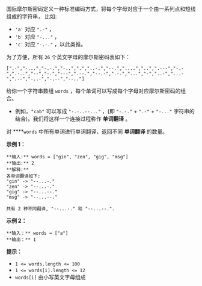 国际摩尔斯密码定义一种标准编码方式，将每个字母对应于一个由一系列点和短线组成的字符串， 比如:

  * `'a'` 对应 `".-"` ，
  * `'b'` 对应 `"-..."` ，
  * `'c'` 对应 `"-.-."` ，以此类推。

为了方便，所有 `26` 个英文字母的摩尔斯密码表如下：

    
    
    [".-","-...","-.-.","-..",".","..-.","--.","....","..",".---","-.-",".-..","--","-.","---",".--.","--.-",".-.","...","-","..-","...-",".--","-..-","-.--","--.."]

给你一个字符串数组 `words` ，每个单词可以写成每个字母对应摩尔斯密码的组合。

  * 例如，`"cab"` 可以写成 `"-.-..--..."` ，(即 `"-.-."` \+ `".-"` \+ `"-..."` 字符串的结合)。我们将这样一个连接过程称作 **单词翻译** 。

对 ****`words` 中所有单词进行单词翻译，返回不同 **单词翻译** 的数量。



**示例 1：**

    
    
    **输入:** words = ["gin", "zen", "gig", "msg"]
    **输出:** 2
    **解释:**
    各单词翻译如下:
    "gin" -> "--...-."
    "zen" -> "--...-."
    "gig" -> "--...--."
    "msg" -> "--...--."
    
    共有 2 种不同翻译, "--...-." 和 "--...--.".
    

**示例 2：**

    
    
    **输入：** words = ["a"]
    **输出：** 1
    



**提示：**

  * `1 <= words.length <= 100`
  * `1 <= words[i].length <= 12`
  * `words[i]` 由小写英文字母组成

